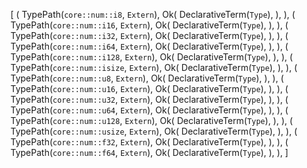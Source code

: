 [
    (
        TypePath(`core::num::i8`, `Extern`),
        Ok(
            DeclarativeTerm(`Type`),
        ),
    ),
    (
        TypePath(`core::num::i16`, `Extern`),
        Ok(
            DeclarativeTerm(`Type`),
        ),
    ),
    (
        TypePath(`core::num::i32`, `Extern`),
        Ok(
            DeclarativeTerm(`Type`),
        ),
    ),
    (
        TypePath(`core::num::i64`, `Extern`),
        Ok(
            DeclarativeTerm(`Type`),
        ),
    ),
    (
        TypePath(`core::num::i128`, `Extern`),
        Ok(
            DeclarativeTerm(`Type`),
        ),
    ),
    (
        TypePath(`core::num::isize`, `Extern`),
        Ok(
            DeclarativeTerm(`Type`),
        ),
    ),
    (
        TypePath(`core::num::u8`, `Extern`),
        Ok(
            DeclarativeTerm(`Type`),
        ),
    ),
    (
        TypePath(`core::num::u16`, `Extern`),
        Ok(
            DeclarativeTerm(`Type`),
        ),
    ),
    (
        TypePath(`core::num::u32`, `Extern`),
        Ok(
            DeclarativeTerm(`Type`),
        ),
    ),
    (
        TypePath(`core::num::u64`, `Extern`),
        Ok(
            DeclarativeTerm(`Type`),
        ),
    ),
    (
        TypePath(`core::num::u128`, `Extern`),
        Ok(
            DeclarativeTerm(`Type`),
        ),
    ),
    (
        TypePath(`core::num::usize`, `Extern`),
        Ok(
            DeclarativeTerm(`Type`),
        ),
    ),
    (
        TypePath(`core::num::f32`, `Extern`),
        Ok(
            DeclarativeTerm(`Type`),
        ),
    ),
    (
        TypePath(`core::num::f64`, `Extern`),
        Ok(
            DeclarativeTerm(`Type`),
        ),
    ),
]